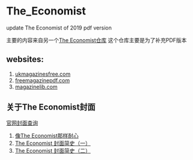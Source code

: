 # The_Economist
update The Economist of 2019   pdf version

主要的内容来自另一个[The Economist仓库](https://github.com/nailperry-zd/The-Economist) 这个仓库主要是为了补充PDF版本

## websites:

1. [ukmagazinesfree.com](http://ukmagazinesfree.com/?s=The+Economist "ukmagazinesfree.com")
2. [freemagazinepdf.com](https://freemagazinepdf.com/?s=The+Economist "freemagazinepdf.com")
3. [magazinelib.com](https://magazinelib.com/all/the-economist/ "magazinelib.com")

## 关于The Economist封面

[官网封面查询](https://www.economist.com/printedition/covers)

1. [像The Economist那样耐心](https://www.linkedin.com/pulse/%E5%83%8Fthe-economist%E9%82%A3%E6%A0%B7%E8%80%90%E5%BF%83-promise-hsu?trk=mp-reader-card)
2. [The Economist 封面简史（一）](https://www.linkedin.com/pulse/economist-封面简史一-promise-hsu)
3. [The Economist 封面简史（二）](https://www.linkedin.com/pulse/economist-%E5%B0%81%E9%9D%A2%E7%AE%80%E5%8F%B2%E4%BA%8C-promise-hsu?trk=portfolio_article-card_title)





